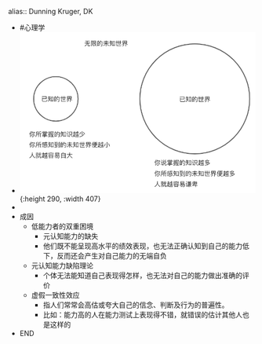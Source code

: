 alias:: Dunning Kruger, DK

- #心理学
- ![image.png](../assets/image_1634886423013_0.png){:height 290, :width 407}
-
- 成因
	- 低能力者的双重困境
		- 元认知能力的缺失
		- 他们既不能呈现高水平的绩效表现，也无法正确认知到自己的能力低下，反而还会产生对自己能力的无端自负
	- 元认知能力缺陷理论
		- 个体无法能知道自己表现得怎样，也无法对自己的能力做出准确的评价
	- 虚假一致性效应
		- 指人们常常会高估或夸大自己的信念、判断及行为的普遍性。
		- 比如：能力高的人在能力测试上表现得不错，就错误的估计其他人也是这样的
- END